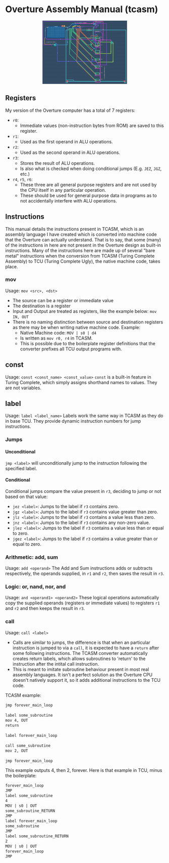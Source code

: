 # Overture Assembly Manual (tcasm)

<div align="center">
  <img src="./overture.png" height="200" />
</div>

## Registers
My version of the Overture computer has a total of 7 registers:
- `r0`:
    + Immediate values (non-instruction bytes from ROM) are saved to this register. 
- `r1`:
    + Used as the first operand in ALU operations.
- `r2`:
    + Used as the second operand in ALU operations.
- `r3`:
    + Stores the result of ALU operations.
    + Is also what is checked when doing conditional jumps (E.g. `JEZ`, `JGZ`, etc.)
- `r4`, `r5`, `r6`:
    + These three are all general purpose registers and are not used by the CPU itself in any particular operation.
    + These should be used for general purpose data in programs as to not accidentally interfere with ALU operations.

## Instructions

This manual details the instructions present in TCASM, which is an assembly language I have created which is converted into machine code that the Overture can actually understand. That is to say, that some (many) of the instructions in here are not present in the Overture design as built-in instructions. Many of the instructions here are made up of several "bare metal" instructions when the conversion from TCASM (Turing Complete Assembly) to TCU (Turing Complete Ugly), the native machine code, takes place. 

### mov
Usage: `mov <src>, <dst>`
- The source can be a register or immediate value
- The destination is a register
- Input and Output are treated as registers, like the example below:
`mov IN, OUT`
- There is no naming distinction between source and destination registers as there may be when writing native machine code. Example:
    + Native Machine code: `MOV | s0 | d4`
    + Is written as `mov r0, r4` in TCASM.
    + This is possible due to the boilerplate register definitions that the converter prefixes all TCU output programs with.

## const
Usage: `const <const_name> <const_value>`
`const` is a built-in feature in Turing Complete, which simply assigns shorthand names to values. They are not variables.

## label
Usage: `label <label_name>`
Labels work the same way in TCASM as they do in base TCU. They provide dynamic instruction numbers for jump instructions.

### Jumps
#### Unconditional
`jmp <label>` will unconditionally jump to the instruction following the specified label.
#### Conditional
Conditional jumps compare the value present in `r3`, deciding to jump or not based on that value:
- `jez <label>`: Jumps to the label if `r3` contains zero.
- `jgz <label>`: Jumps to the label if `r3` contains value greater than zero.
- `jlz <label>`: Jumps to the label if `r3` contains a value less than zero.
- `jnz <label>`: Jumps to the label if `r3` contains any non-zero value.
- `jlez <label>`: Jumps to the label if `r3` contains a value less than or equal to zero.
- `jgez <label>`: Jumps to the label if `r3` contains a value greater than or equal to zero.

### Arithmetic: add, sum
Usage: `add <operand>`
The Add and Sum instructions adds or subtracts respectively, the operands supplied, in `r1` and `r2`, then saves the result in `r3`.

### Logic: or, nand, nor, and
Usage: `and <operand1> <operand2>`
These logical operations automatically copy the supplied operands (registers or immediate values) to registers `r1` and `r2` and then keeps the result in `r3`.

### call
Usage: `call <label>`
- Calls are similar to jumps, the difference is that when an particular instruction is jumped to via a `call`, it is expected to have a `return` after some following instructions. The TCASM converter automatically creates return labels, which allows subroutines to 'return' to the instruction after the intital call instruction.
- This is meant to imitate subroutine behaviour present in most real assembly languages. It isn't a perfect solution as the Overture CPU doesn't natively support it, so it adds additional instructions to the TCU code.

TCASM example:
```
jmp forever_main_loop

label some_subroutine
mov 4, OUT
return

label forever_main_loop

call some_subroutine
mov 2, OUT

jmp forever_main_loop
```
This example outputs 4, then 2, forever.
Here is that example in TCU, minus the boilerplate:
```
forever_main_loop
JMP
label some_subroutine
4
MOV | s0 | OUT
some_subroutine_RETURN
JMP
label forever_main_loop
some_subroutine
JMP
label some_subroutine_RETURN
2
MOV | s0 | OUT
forever_main_loop
JMP
```